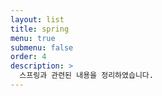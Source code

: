 ```yaml
---
layout: list
title: spring
menu: true
submenu: false
order: 4
description: >
  스프링과 관련된 내용을 정리하였습니다.  
---
```

